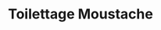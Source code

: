 ---
title: "Toilettage Moustache"
url: /vaudreuil-dorion/toilettage-moustache/
shop: pet grooming
---